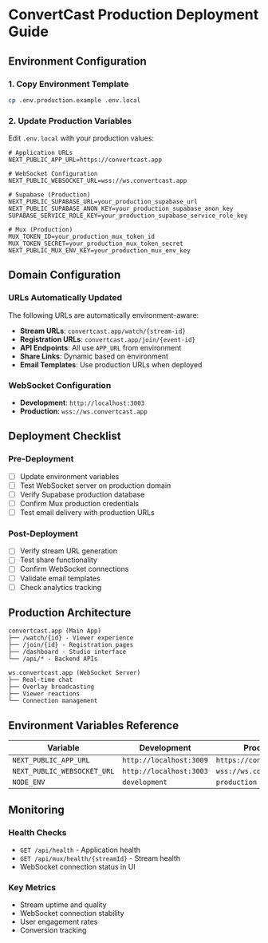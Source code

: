 # ConvertCast Production Deployment Guide

## Environment Configuration

### 1. Copy Environment Template
```bash
cp .env.production.example .env.local
```

### 2. Update Production Variables
Edit `.env.local` with your production values:

```env
# Application URLs
NEXT_PUBLIC_APP_URL=https://convertcast.app

# WebSocket Configuration
NEXT_PUBLIC_WEBSOCKET_URL=wss://ws.convertcast.app

# Supabase (Production)
NEXT_PUBLIC_SUPABASE_URL=your_production_supabase_url
NEXT_PUBLIC_SUPABASE_ANON_KEY=your_production_supabase_anon_key
SUPABASE_SERVICE_ROLE_KEY=your_production_supabase_service_role_key

# Mux (Production)
MUX_TOKEN_ID=your_production_mux_token_id
MUX_TOKEN_SECRET=your_production_mux_token_secret
NEXT_PUBLIC_MUX_ENV_KEY=your_production_mux_env_key
```

## Domain Configuration

### URLs Automatically Updated
The following URLs are automatically environment-aware:

- **Stream URLs**: `convertcast.app/watch/{stream-id}`
- **Registration URLs**: `convertcast.app/join/{event-id}`
- **API Endpoints**: All use `APP_URL` from environment
- **Share Links**: Dynamic based on environment
- **Email Templates**: Use production URLs when deployed

### WebSocket Configuration
- **Development**: `http://localhost:3003`
- **Production**: `wss://ws.convertcast.app`

## Deployment Checklist

### Pre-Deployment
- [ ] Update environment variables
- [ ] Test WebSocket server on production domain
- [ ] Verify Supabase production database
- [ ] Confirm Mux production credentials
- [ ] Test email delivery with production URLs

### Post-Deployment
- [ ] Verify stream URL generation
- [ ] Test share functionality
- [ ] Confirm WebSocket connections
- [ ] Validate email templates
- [ ] Check analytics tracking

## Production Architecture

```
convertcast.app (Main App)
├── /watch/{id} - Viewer experience
├── /join/{id} - Registration pages
├── /dashboard - Studio interface
└── /api/* - Backend APIs

ws.convertcast.app (WebSocket Server)
├── Real-time chat
├── Overlay broadcasting
├── Viewer reactions
└── Connection management
```

## Environment Variables Reference

| Variable | Development | Production |
|----------|-------------|------------|
| `NEXT_PUBLIC_APP_URL` | `http://localhost:3009` | `https://convertcast.app` |
| `NEXT_PUBLIC_WEBSOCKET_URL` | `http://localhost:3003` | `wss://ws.convertcast.app` |
| `NODE_ENV` | `development` | `production` |

## Monitoring

### Health Checks
- `GET /api/health` - Application health
- `GET /api/mux/health/{streamId}` - Stream health
- WebSocket connection status in UI

### Key Metrics
- Stream uptime and quality
- WebSocket connection stability
- User engagement rates
- Conversion tracking